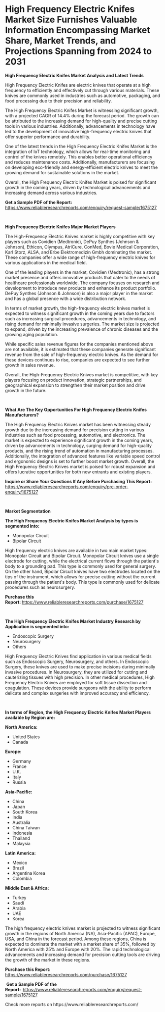 <p><h1>High Frequency Electric Knifes Market Size Furnishes Valuable Information Encompassing Market Share, Market Trends, and Projections Spanning from 2024 to 2031</h1></p><p><strong>High Frequency Electric Knifes Market Analysis and Latest Trends</strong></p>
<p><p>High Frequency Electric Knifes are electric knives that operate at a high frequency to efficiently and effectively cut through various materials. These knives are commonly used in industries such as automotive, packaging, and food processing due to their precision and reliability.</p><p>The High Frequency Electric Knifes Market is witnessing significant growth, with a projected CAGR of 14.4% during the forecast period. The growth can be attributed to the increasing demand for high-quality and precise cutting tools in various industries. Additionally, advancements in technology have led to the development of innovative high-frequency electric knives that offer superior performance and durability.</p><p>One of the latest trends in the High Frequency Electric Knifes Market is the integration of IoT technology, which allows for real-time monitoring and control of the knives remotely. This enables better operational efficiency and reduces maintenance costs. Additionally, manufacturers are focusing on developing eco-friendly and energy-efficient electric knives to meet the growing demand for sustainable solutions in the market.</p><p>Overall, the High Frequency Electric Knifes Market is poised for significant growth in the coming years, driven by technological advancements and increasing demand across various industries.</p></p>
<p><strong>Get a Sample PDF of the Report:&nbsp;</strong> <a href="https://www.reliableresearchreports.com/enquiry/request-sample/1675127">https://www.reliableresearchreports.com/enquiry/request-sample/1675127</a></p>
<p>&nbsp;</p>
<p><strong>High Frequency Electric Knifes Major Market Players</strong></p>
<p><p>The High-Frequency Electric Knives market is highly competitive with key players such as Covidien (Medtronic), DePuy Synthes (Johnson & Johnson), Ethicon, Olympus, AtriCure, ConMed, Bovie Medical Corporation, Karl Storz, ALSA, and Erbe Elektromedizin Gmbh dominating the market. These companies offer a wide range of high-frequency electric knives for various applications in the medical field.</p><p>One of the leading players in the market, Covidien (Medtronic), has a strong market presence and offers innovative products that cater to the needs of healthcare professionals worldwide. The company focuses on research and development to introduce new products and enhance its product portfolio. DePuy Synthes (Johnson & Johnson) is also a major player in the market and has a global presence with a wide distribution network.</p><p>In terms of market growth, the high-frequency electric knives market is expected to witness significant growth in the coming years due to factors such as increasing surgical procedures, advancements in technology, and rising demand for minimally invasive surgeries. The market size is projected to expand, driven by the increasing prevalence of chronic diseases and the growing aging population.</p><p>While specific sales revenue figures for the companies mentioned above are not available, it is estimated that these companies generate significant revenue from the sale of high-frequency electric knives. As the demand for these devices continues to rise, companies are expected to see further growth in sales revenue.</p><p>Overall, the High-Frequency Electric Knives market is competitive, with key players focusing on product innovation, strategic partnerships, and geographical expansion to strengthen their market position and drive growth in the future.</p></p>
<p>&nbsp;</p>
<p><strong>What Are The Key Opportunities For High Frequency Electric Knifes Manufacturers?</strong></p>
<p><p>The High Frequency Electric Knives market has been witnessing steady growth due to the increasing demand for precision cutting in various industries such as food processing, automotive, and electronics. The market is expected to experience significant growth in the coming years, driven by advancements in technology, surging demand for high-quality products, and the rising trend of automation in manufacturing processes. Additionally, the integration of advanced features like variable speed control and ergonomic designs is set to further boost market growth. Overall, the High Frequency Electric Knives market is poised for robust expansion and offers lucrative opportunities for both new entrants and existing players.</p></p>
<p><strong>Inquire or Share Your Questions If Any Before Purchasing This Report:</strong> <a href="https://www.reliableresearchreports.com/enquiry/pre-order-enquiry/1675127">https://www.reliableresearchreports.com/enquiry/pre-order-enquiry/1675127</a></p>
<p>&nbsp;</p>
<p><strong>Market Segmentation</strong></p>
<p><strong>The High Frequency Electric Knifes Market Analysis by types is segmented into:</strong></p>
<p><ul><li>Monopolar Circuit</li><li>Bipolar Circuit</li></ul></p>
<p><p>High frequency electric knives are available in two main market types: Monopolar Circuit and Bipolar Circuit. Monopolar Circuit knives use a single electrode for cutting, while the electrical current flows through the patient's body to a grounding pad. This type is commonly used for general surgery. On the other hand, Bipolar Circuit knives have two electrodes located on the tips of the instrument, which allows for precise cutting without the current passing through the patient's body. This type is commonly used for delicate procedures such as neurosurgery.</p></p>
<p><strong>Purchase this Report:&nbsp;</strong><a href="https://www.reliableresearchreports.com/purchase/1675127">https://www.reliableresearchreports.com/purchase/1675127</a></p>
<p>&nbsp;</p>
<p><strong>The High Frequency Electric Knifes Market Industry Research by Application is segmented into:</strong></p>
<p><ul><li>Endoscopic Surgery</li><li>Neurosurgery</li><li>Others</li></ul></p>
<p><p>High Frequency Electric Knives find application in various medical fields such as Endoscopic Surgery, Neurosurgery, and others. In Endoscopic Surgery, these knives are used to make precise incisions during minimally invasive procedures. In Neurosurgery, they are utilized for cutting and cauterizing tissues with high precision. In other medical procedures, High Frequency Electric Knives are employed for soft tissue dissection and coagulation. These devices provide surgeons with the ability to perform delicate and complex surgeries with improved accuracy and efficiency.</p></p>
<p>&nbsp;</p>
<p><strong>In terms of Region, the High Frequency Electric Knifes Market Players available by Region are:</strong></p>
<p>
    <p> <strong> North America: </strong>
        <ul>
            <li>United States</li>
            <li>Canada</li>
        </ul>
        </p> 
    <p> <strong> Europe: </strong>
        <ul>
            <li>Germany</li>
            <li>France</li>
            <li>U.K.</li>
            <li>Italy</li>
            <li>Russia</li>
        </ul>
        </p> 
    <p> <strong> Asia-Pacific: </strong>
        <ul>
            <li>China</li>
            <li>Japan</li>
            <li>South Korea</li>
            <li>India</li>
            <li>Australia</li>
            <li>China Taiwan</li>
            <li>Indonesia</li>
            <li>Thailand</li>
            <li>Malaysia</li>
        </ul>
        </p> 
    <p> <strong> Latin America: </strong>
        <ul>
            <li>Mexico</li>
            <li>Brazil</li>
            <li>Argentina Korea</li>
            <li>Colombia</li>
        </ul>
        </p> 
    <p> <strong> Middle East & Africa: </strong>
        <ul>
            <li>Turkey</li>
            <li>Saudi</li>
            <li>Arabia</li>
            <li>UAE</li>
            <li>Korea</li>
        </ul>
    </p>
    </p>
<p><p>The high frequency electric knives market is projected to witness significant growth in the regions of North America (NA), Asia-Pacific (APAC), Europe, USA, and China in the forecast period. Among these regions, China is expected to dominate the market with a market share of 35%, followed by North America with 25% and Europe with 20%. The rapid technological advancements and increasing demand for precision cutting tools are driving the growth of the market in these regions.</p></p>
<p><strong>Purchase this Report: </strong><a href="https://www.reliableresearchreports.com/purchase/1675127">https://www.reliableresearchreports.com/purchase/1675127</a></p>
<p>&nbsp;<strong>Get a Sample PDF of the Report:&nbsp;&nbsp;</strong><a href="https://www.reliableresearchreports.com/enquiry/request-sample/1675127">https://www.reliableresearchreports.com/enquiry/request-sample/1675127</a></p>
<p><strong></strong></p>
<p>Check more reports on https://www.reliableresearchreports.com/</p>